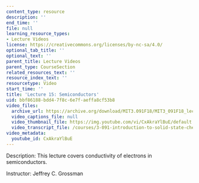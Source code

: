 ```yaml
---
content_type: resource
description: ''
end_time: ''
file: null
learning_resource_types:
- Lecture Videos
license: https://creativecommons.org/licenses/by-nc-sa/4.0/
optional_tab_title: ''
optional_text: ''
parent_title: Lecture Videos
parent_type: CourseSection
related_resources_text: ''
resource_index_text: ''
resourcetype: Video
start_time: ''
title: 'Lecture 15: Semiconductors'
uid: bbf86188-bdd4-7f8c-6e7f-aeffa8cf53b8
video_files:
  archive_url: https://archive.org/download/MIT3.091F18/MIT3_091F18_lec15_300k.mp4
  video_captions_file: null
  video_thumbnail_file: https://img.youtube.com/vi/CxAkraYlBuE/default.jpg
  video_transcript_file: /courses/3-091-introduction-to-solid-state-chemistry-fall-2018/3e3f883dbdf8c87455d5c5654d7bbc80_CxAkraYlBuE.pdf
video_metadata:
  youtube_id: CxAkraYlBuE
---
```


Description: This lecture covers conductivity of electrons in semiconductors.

Instructor: Jeffrey C. Grossman

